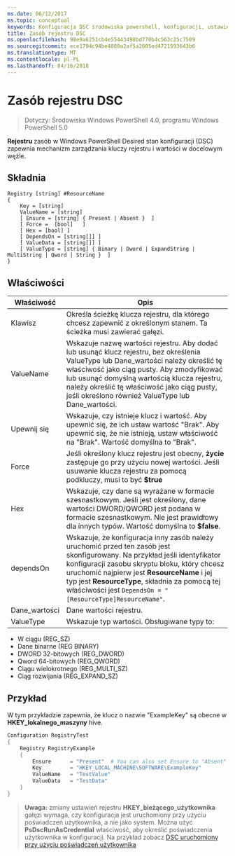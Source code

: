```yaml
---
ms.date: 06/12/2017
ms.topic: conceptual
keywords: Konfiguracja DSC środowiska powershell, konfiguracji, ustawienia
title: Zasób rejestru DSC
ms.openlocfilehash: 98e9a6251cb4e55443498bd770b4c563c25c7509
ms.sourcegitcommit: ece1794c94be4880a2af5a2605ed4721593643b6
ms.translationtype: MT
ms.contentlocale: pl-PL
ms.lasthandoff: 04/16/2018
---
```

# <a name="dsc-registry-resource"></a>Zasób rejestru DSC

> Dotyczy: Środowiska Windows PowerShell 4.0, programu Windows PowerShell 5.0

**Rejestru** zasób w Windows PowerShell Desired stan konfiguracji (DSC) zapewnia mechanizm zarządzania kluczy rejestru i wartości w docelowym węźle.

## <a name="syntax"></a>Składnia

```
Registry [string] #ResourceName
{
    Key = [string]
    ValueName = [string]
    [ Ensure = [string] { Present | Absent }  ]
    [ Force =  [bool]   ]
    [ Hex = [bool] ]
    [ DependsOn = [string[]] ]
    [ ValueData = [string[]] ]
    [ ValueType = [string] { Binary | Dword | ExpandString | MultiString | Qword | String }  ]
}
```

## <a name="properties"></a>Właściwości
|  Właściwość  |  Opis   |
|---|---|
| Klawisz| Określa ścieżkę klucza rejestru, dla którego chcesz zapewnić z określonym stanem. Ta ścieżka musi zawierać gałęzi.|
| ValueName| Wskazuje nazwę wartości rejestru. Aby dodać lub usunąć klucz rejestru, bez określenia ValueType lub Dane_wartości należy określić tę właściwość jako ciąg pusty. Aby zmodyfikować lub usunąć domyślną wartością klucza rejestru, należy określić tę właściwość jako ciąg pusty, jeśli określono również ValueType lub Dane_wartości.|
| Upewnij się| Wskazuje, czy istnieje klucz i wartość. Aby upewnić się, że ich ustaw wartość "Brak". Aby upewnić się, że nie istnieją, ustaw właściwość na "Brak". Wartość domyślna to "Brak".|
| Force| Jeśli określony klucz rejestru jest obecny, __życie__ zastępuje go przy użyciu nowej wartości. Jeśli usuwanie klucza rejestru za pomocą podkluczy, musi to być __$true__|
| Hex| Wskazuje, czy dane są wyrażane w formacie szesnastkowym. Jeśli jest określony, dane wartości DWORD/QWORD jest podana w formacie szesnastkowym. Nie jest prawidłowy dla innych typów. Wartość domyślna to __$false__.|
| dependsOn| Wskazuje, że konfiguracja inny zasób należy uruchomić przed ten zasób jest skonfigurowany. Na przykład jeśli identyfikator konfiguracji zasobu skryptu bloku, który chcesz uruchomić najpierw jest __ResourceName__ i jej typ jest __ResourceType__, składnia za pomocą tej właściwości jest `DependsOn = "[ResourceType]ResourceName"`.|
| Dane_wartości| Dane wartości rejestru.|
| ValueType| Wskazuje typ wartości. Obsługiwane typy to:
<ul><li>W ciągu (REG_SZ)</li>


<li>Dane binarne (REG BINARY)</li>


<li>DWORD 32-bitowych (REG_DWORD)</li>


<li>Qword 64-bitowych (REG_QWORD)</li>


<li>Ciągu wielokrotnego (REG_MULTI_SZ)</li>


<li>Ciąg rozwijania (REG_EXPAND_SZ)</li></ul>

## <a name="example"></a>Przykład
W tym przykładzie zapewnia, że klucz o nazwie "ExampleKey" są obecne w **HKEY\_lokalnego\_maszyny** hive.
```powershell
Configuration RegistryTest
{
    Registry RegistryExample
    {
        Ensure      = "Present"  # You can also set Ensure to "Absent"
        Key         = "HKEY_LOCAL_MACHINE\SOFTWARE\ExampleKey"
        ValueName   = "TestValue"
        ValueData   = "TestData"
    }
}
```

>**Uwaga:** zmiany ustawień rejestru **HKEY\_bieżącego\_użytkownika** gałęzi wymaga, czy konfiguracja jest uruchomiony przy użyciu poświadczeń użytkownika, a nie jako system.
>Można użyć **PsDscRunAsCredential** właściwość, aby określić poświadczenia użytkownika w konfiguracji. Na przykład zobacz [DSC uruchomiony przy użyciu poświadczeń użytkownika](runAsUser.md)
